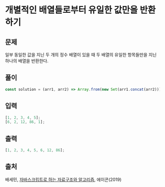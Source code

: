 # 개별적인 배열들로부터 유일한 값만을 반환하기

## 문제

일부 동일한 값을 지닌 두 개의 정수 배열이 있을 때 두 배열의 유일한 항목들만을 지닌 하나의 배열을 반환한다.

## 풀이

```javascript
const solution = (arr1, arr2) => Array.from(new Set(arr1.concat(arr2)));
```

## 입력

```javascript
[1, 2, 3, 4, 5];
[6, 2, 12, 86, 1];
```

## 출력

```javascript
[1, 2, 3, 4, 5, 6, 12, 86];
```

## 출처

배세민, [자바스크립트로 하는 자료구조와 알고리즘](http://seoji.nl.go.kr/landingPage?isbn=9791161753447), 에이콘(2019)
